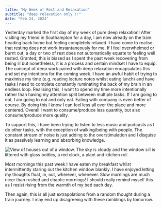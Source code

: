 ```yaml
---
title: "My Week of Rest and Relaxation"
subtitle: "deep relaxation only !!"
date: "Feb 24, 2024"
---
```


Yesterday marked the first day of my week of pure deep relaxation! After visiting my friend in Southampton for a day, I am now already on the train heading back home but feeling completely relaxed. I have come to realise that resting does not work instantaneously for me. If I feel overwhelmed or burnt out, a day or two of rest does not automatically equate to feeling well rested. Granted, this is biased as I spent the past week recovering from being ill but nonetheless, it is a process and certain mindset I have to equip. The concept of deep work paired with deep relaxation encapsulates this and set my intentions for the coming week. I have an awful habit of trying to maximise my time (e.g. reading lecture notes whilst eating lunch) and have tasks I need to complete constantly ruminating the back of my brain in an endless loop. Realising this, I want to spend my time more intentionally rather than having my attention split between multiple tasks. If I am going to eat, I am going to eat and only eat. Eating with company is even better of course. By doing this I know I can feel less all over the place and more centered. Overall I want to consume/produce less quantity, but also consume/produce more quality.   

To support this, I have been trying to listen to less music and podcasts as I do other tasks, with the exception of walking/being with people. The constant stream of noise is just adding to the overstimulation and I disguise it as passively learning and absorbing knowledge.   

![View of houses out of a window. The sky is cloudy and the window sill is littered with glass bottles, a red clock, a plant and kitchen roll.](/images/kitchen-window.jpeg)  

Most mornings this past week I have eaten my breakfast whilst intermittently staring out the kitchen window blankly. I have enjoyed letting my thoughts float, in, out, wherever, whenever. Slow mornings are much nicer than rushed and chaotic mornings! I should really remind myself this as I resist rising from the warmth of my bed each day.

Then again, this is all just extrapolations from a random thought during a train journey. I may end up disagreeing with these ramblings by tomorrow.  